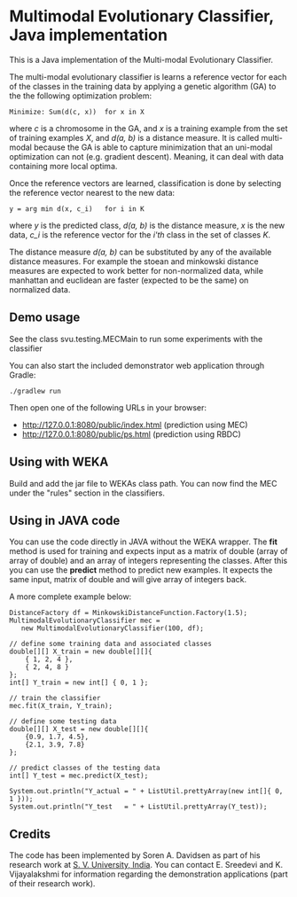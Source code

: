 
Multimodal Evolutionary Classifier, Java implementation
==============

This is a Java implementation of the Multi-modal Evolutionary Classifier.

The multi-modal evolutionary classifier is learns a reference vector for each
of the classes in the training data by applying a genetic algorithm (GA) to the
the following optimization problem:

    Minimize: Sum(d(c, x))  for x in X

where *c* is a chromosome in the GA, and *x* is a training example from the set of training examples *X*, and *d(a, b)* is a distance measure. It is called multi-modal because the GA is able to capture minimization that an uni-modal optimization can not (e.g. gradient descent). Meaning, it can deal with data containing more local optima.

Once the reference vectors are learned, classification is done by selecting the reference vector nearest to the new data:

    y = arg min d(x, c_i)   for i in K

where *y* is the predicted class, *d(a, b)* is the distance measure, *x* is the new data, *c_i* is the reference vector for the *i'th* class in the set of classes *K*.

The distance measure *d(a, b)* can be substituted by any of the available distance measures. For example the stoean and minkowski distance measures are expected to work better for non-normalized data, while manhattan and euclidean are faster (expected to be the same) on normalized data.

Demo usage
----------

See the class svu.testing.MECMain to run some experiments with the classifier

You can also start the included demonstrator web application through Gradle:

    ./gradlew run

Then open one of the following URLs in your browser:

- http://127.0.0.1:8080/public/index.html (prediction using MEC)
- http://127.0.0.1:8080/public/ps.html    (prediction using RBDC)

Using with WEKA
---------------

Build and add the jar file to WEKAs class path. You can now find the MEC under the
"rules" section in the classifiers.

Using in JAVA code
------------------

You can use the code directly in JAVA without the WEKA wrapper. The **fit** method is used for training and expects input as a matrix of double (array of array of double) and an array of integers representing the classes. After this you can use the **predict** method to predict new examples. It expects the same input, matrix of double and will give array of integers back.

 A more complete example below:

    DistanceFactory df = MinkowskiDistanceFunction.Factory(1.5);
    MultimodalEvolutionaryClassifier mec =
       new MultimodalEvolutionaryClassifier(100, df);

    // define some training data and associated classes
    double[][] X_train = new double[][]{
		{ 1, 2, 4 },
		{ 2, 4, 8 }
	};
	int[] Y_train = new int[] {	0, 1 };

	// train the classifier
	mec.fit(X_train, Y_train);

	// define some testing data
	double[][] X_test = new double[][]{
		{0.9, 1.7, 4.5},
		{2.1, 3.9, 7.8}
	};

	// predict classes of the testing data
	int[] Y_test = mec.predict(X_test);

	System.out.println("Y_actual = " + ListUtil.prettyArray(new int[]{ 0, 1 }));
	System.out.println("Y_test   = " + ListUtil.prettyArray(Y_test));


Credits
-------

The code has been implemented by Soren A. Davidsen as part of his research work at [S. V. University, India](http://www.svuniversity.ac.in/). You can contact E. Sreedevi and K. Vijayalakshmi for information regarding the demonstration applications (part of their research work).
